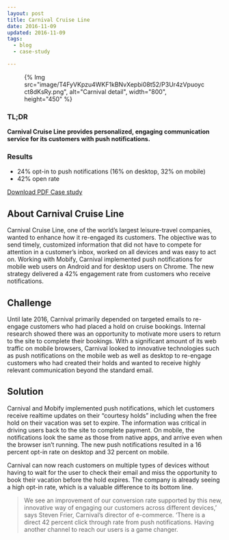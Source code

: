 ```yaml
---
layout: post
title: Carnival Cruise Line
date: 2016-11-09
updated: 2016-11-09
tags:
  - blog
  - case-study

---
```


<figure>
{% Img src="image/T4FyVKpzu4WKF1kBNvXepbi08t52/P3Ur4zVpuoycct8dKsRy.png", alt="Carnival detail", width="800", height="450" %}
</figure>

### TL;DR

**Carnival Cruise Line provides personalized, engaging communication service for
its customers with push notifications.**

### Results

- 24% opt-in to push notifications (16% on desktop, 32% on mobile)
- 42% open rate

[Download PDF Case study](https://storage.googleapis.com/web-dev-uploads/file/T4FyVKpzu4WKF1kBNvXepbi08t52/V4APAsCurLCOS7miv9C4.pdf)

## About Carnival Cruise Line

Carnival Cruise Line, one of the world’s largest leisure-travel companies,
wanted to enhance how it re-engaged its customers. The objective was to send
timely, customized information that did not have to compete for attention in a
customer’s inbox, worked on all devices and was easy to act on. Working with
Mobify, Carnival implemented push notifications for mobile web users on Android
and for desktop users on Chrome. The new strategy delivered a 42% engagement
rate from customers who receive notifications.

## Challenge

Until late 2016, Carnival primarily depended on targeted emails to re-engage
customers who had placed a hold on cruise bookings. Internal research showed
there was an opportunity to motivate more users to return to the site to
complete their bookings. With a significant amount of its web traffic on mobile
browsers, Carnival looked to innovative technologies such as push notifications
on the mobile web as well as desktop to re-engage customers who had created
their holds and wanted to receive highly relevant communication beyond the
standard email.

## Solution

Carnival and Mobify implemented push notifications, which let customers receive
realtime updates on their “courtesy holds” including when the free hold on their
vacation was set to expire. The information was critical in driving users back
to the site to complete payment. On mobile, the notifications look the same as
those from native apps, and arrive even when the browser isn’t running. The new
push notifications resulted in a 16 percent opt-in rate on desktop and 32
percent on mobile.

Carnival can now reach customers on multiple types of devices without having to
wait for the user to check their email and miss the opportunity to book their
vacation before the hold expires. The company is already seeing a high opt-in
rate, which is a valuable difference to its bottom line.

>We see an improvement of our conversion rate supported by this new, innovative
way of engaging our customers across different devices,’ says Steven Frier,
Carnival’s director of e-commerce. ‘There is a direct 42 percent click through
rate from push notifications. Having another channel to reach our users is a
game changer.

